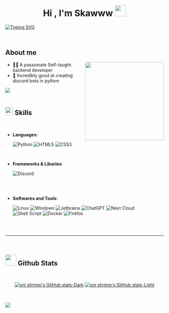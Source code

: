 
<h1 align="center"><b>Hi , I'm Skawww </b><img src="https://media.giphy.com/media/hvRJCLFzcasrR4ia7z/giphy.gif" width="35"></h1>

<a href="https://git.io/typing-svg"><img src="https://readme-typing-svg.herokuapp.com?font=Time+New+Roma&size=25&pause=1000&center=true&vCenter=true&width=600&height=100&lines=Self-taught+developer;18+y%2Fo+student+from+germany;loves+to+learn+new+stuff" alt="Typing SVG" /></a>


<br>


## **About me**

<picture> <img align="right" src="https://media.tenor.com/NeJfHqkmdMIAAAAC/tux-linux-penguin.gif" width = 250px></picture>



- 👨‍💻 A passionate Self-taught backend developer 
- 🤖 Incredibly good at creating discord bots in python


<img src="https://user-images.githubusercontent.com/73097560/115834477-dbab4500-a447-11eb-908a-139a6edaec5c.gif"><br><br>

## <img src="https://media2.giphy.com/media/QssGEmpkyEOhBCb7e1/giphy.gif?cid=ecf05e47a0n3gi1bfqntqmob8g9aid1oyj2wr3ds3mg700bl&rid=giphy.gif" width ="25"><b> Skills</b>
<br>

<p align="center">

- **Languages**:

    ![Python](https://img.shields.io/badge/Python%20-%2314354C.svg?style=for-the-badge&logo=python&logoColor=white)
    ![HTML5](https://img.shields.io/badge/HTML5%20-%23E34F26.svg?style=for-the-badge&logo=html5&logoColor=white)
    ![CSS3](https://img.shields.io/badge/CSS%20-%231572B6.svg?style=for-the-badge&logo=css3&logoColor=white)
    

<br>   
    
- **Frameworks & Libaries**:

   ![Discord](https://img.shields.io/badge/discord.py%20-%235865F2.svg?style=for-the-badge&logo=discord&logoColor=white)

<br>
    
<br>

- **Softwares and Tools**:

    ![Linux](https://img.shields.io/badge/Linux-1793D1?style=for-the-badge&logo=linux&logoColor=white)
    ![Windows](https://img.shields.io/badge/Windows-0078D6?style=for-the-badge&logo=windows&logoColor=white)
    ![Jetbrains](https://img.shields.io/badge/Jetbrains_IDEs-ffffff?style=for-the-badge&logo=postman&logoColor=black)
    ![ChatGPT](https://img.shields.io/badge/chatGPT-74aa9c?style=for-the-badge&logo=openai&logoColor=white)
    ![Next Cloud](https://img.shields.io/badge/Next%20Cloud-0B94DE?style=for-the-badge&logo=nextcloud&logoColor=white)
    ![Shell Script](https://img.shields.io/badge/shell_script-%23121011.svg?style=for-the-badge&logo=gnu-bash&logoColor=white)
    ![Docker](https://img.shields.io/badge/docker-%230db7ed.svg?style=for-the-badge&logo=docker&logoColor=white)
    ![Firefox](https://img.shields.io/badge/Firefox-FF7139?style=for-the-badge&logo=Firefox-Browser&logoColor=white)
    

<br>
<br>

-----

<br>


## <img src="https://media.giphy.com/media/iY8CRBdQXODJSCERIr/giphy.gif" width="35"><b> Github Stats </b>
<br>

<div align="center">

[![oni shrimp's GitHub stats-Dark](https://github-readme-stats.vercel.app/api?username=onishrimp&show_icons=true&theme=dark#gh-dark-mode-only)](https://github.com/anuraghazra/github-readme-stats#gh-dark-mode-only)
[![oni shrimp's GitHub stats-Light](https://github-readme-stats.vercel.app/api?username=onishrimp&show_icons=true&theme=default#gh-light-mode-only)](https://github.com/anuraghazra/github-readme-stats#gh-light-mode-only)

</div>

<br>
<br>

<img src="https://user-images.githubusercontent.com/73097560/115834477-dbab4500-a447-11eb-908a-139a6edaec5c.gif">
<br>
<br>
<br>
